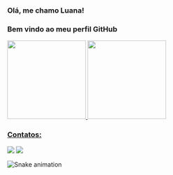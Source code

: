 ### Olá, me chamo Luana!
### Bem vindo ao meu perfil GitHub
<div>
<a href="https://github.com/LuanaFeliciano">
<img  height="180em" src="https://github-readme-stats.vercel.app/api/top-langs/?username=LuanaFeliciano&layout=compact&langs_count=7&theme=dracula"/> 
<img  height="180em" src="https://github-readme-stats.vercel.app/api?username=LuanaFeliciano&show_icons=true&theme=dracula&include_all_commits=true&count_private=true"/>
  
</div>
  
  ### Contatos:
<div>
<a href = "mailto:luanagomesfeliciano@gmail.com"><img src="https://img.shields.io/badge/Gmail-D14836?style=for-the-badge&logo=gmail&logoColor=white" target="_blank"></a>
<a href="https://www.linkedin.com/in/luana-feliciano" target="_blank"><img src="https://img.shields.io/badge/-LinkedIn-%230077B5?style=for-the-badge&logo=linkedin&logoColor=white" target="_blank"></a>   
</div>
  
  ![Snake animation](https://github.com/LuanaFeliciano/LuanaFeliciano/blob/output/github-contribution-grid-snake.svg)
  
 
  
